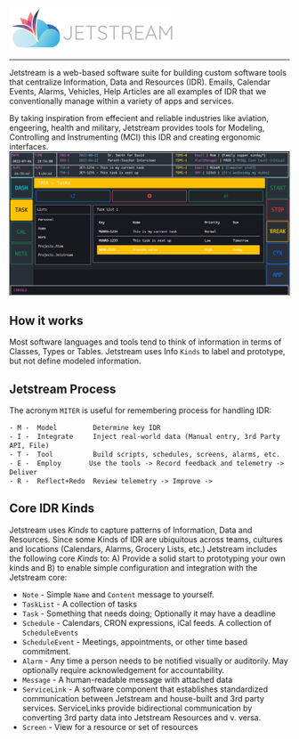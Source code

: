 ![Jetstream Logo](Jetstream-LogoV1.png)

---
Jetstream is a web-based software suite for building custom software tools that centralize Information, Data and Resources (IDR). Emails, Calendar Events, Alarms, Vehicles, Help Articles are all examples of IDR that we conventionally manage within a variety of apps and services. 

By taking inspiration from effecient and reliable industries like aviation, engeering, health and military, Jetstream provides tools for Modeling, Controlling and Instrumenting (MCI) this IDR and creating ergonomic interfaces. 
![Jetstream Screenshot](Jetstream-Sample.png)

## How it works
Most software languages and tools tend to think of information in terms of Classes, Types or Tables. Jetstream uses Info `Kinds` to label and prototype, but not define modeled information.

## Jetstream Process
The acronym `MITER` is useful for remembering process for handling IDR:
``` 
- M -  Model         Determine key IDR
- I -  Integrate     Inject real-world data (Manual entry, 3rd Party API, File)
- T -  Tool          Build scripts, schedules, screens, alarms, etc.
- E -  Employ       Use the tools -> Record feedback and telemetry -> Deliver
- R -  Reflect+Redo  Review telemetry -> Improve ->
```

## Core IDR Kinds
Jetstream uses *Kinds* to capture patterns of Information, Data and Resources. Since some Kinds of IDR are ubiquitous across teams, cultures and locations (Calendars, Alarms, Grocery Lists, etc.) Jetstream includes the following core *Kinds* to: A) Provide a solid start to prototyping your own kinds and B) to enable simple configuration and integration with the Jetstream core:

- `Note` - Simple `Name` and `Content` message to yourself.
- `TaskList` - A collection of tasks
- `Task` - Something that needs doing; Optionally it may have a deadline
- `Schedule` - Calendars, CRON expressions, iCal feeds. A collection of `ScheduleEvents`
- `ScheduleEvent` - Meetings, appointments, or other time based commitment.
- `Alarm` - Any time a person needs to be notified visually or auditorily. May optionally require acknowledgement for accountability.
- `Message` - A human-readable message with attached data
- `ServiceLink` -  A software component that establishes standardized communication between Jetstream and house-built and 3rd party services. ServiceLinks provide bidirectional communication by converting 3rd party data into Jetstream Resources and v. versa.
- `Screen` - View for a resource or set of resources



